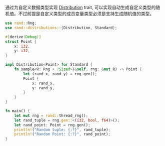 通过为自定义数据类型实现 [Distribution](https://docs.rs/rand/0.8.5/rand/distributions/trait.Distribution.html) trait, 可以实现自动生成自定义类型的随机值。不过前提是自定义类型的成员变量类型必须是支持生成随机值的类型。

```Rust
use rand::Rng;
use rand::distributions::{Distribution, Standard};

#[derive(Debug)]
struct Point {
    x: i32,
    y: i32,
}

impl Distribution<Point> for Standard {
    fn sample<R: Rng + ?Sized>(&self, rng: &mut R) -> Point {
        let (rand_x, rand_y) = rng.gen();
        Point {
            x: rand_x,
            y: rand_y,
        }
    }
}

fn main() {
    let mut rng = rand::thread_rng();
    let rand_tuple = rng.gen::<(i32, bool, f64)>();
    let rand_point: Point = rng.gen();
    println!("Random tuple: {:?}", rand_tuple);
    println!("Random Point: {:?}", rand_point);
}
```